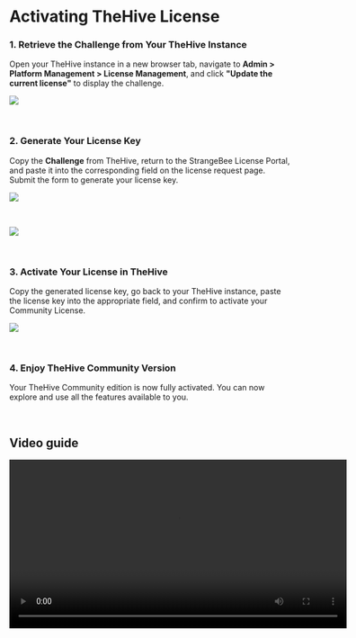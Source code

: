 # Activating TheHive License



### 1. Retrieve the Challenge from Your TheHive Instance

Open your TheHive instance in a new browser tab, navigate to **Admin > Platform Management > License Management**, and click **"Update the current license"** to display the challenge.

![](../images/installation/update-license-button.png)

&nbsp;

### 2. Generate Your License Key

Copy the **Challenge** from TheHive, return to the StrangeBee License Portal, and paste it into the corresponding field on the license request page. Submit the form to generate your license key.

![](../images/installation/copy-challenge.png)

&nbsp;

![](../images/installation/license9.png)

&nbsp;

### 3. Activate Your License in TheHive

Copy the generated license key, go back to your TheHive instance, paste the license key into the appropriate field, and confirm to activate your Community License.

![](../images/installation/license4.png)

&nbsp;

### 4. Enjoy TheHive Community Version

Your TheHive Community edition is now fully activated. You can now explore and use all the features available to you.

&nbsp;

## Video guide

<video width="600" controls>
  <source id=mp4 src="/thehive/images/administration-guides/activate-license.mp4" type="video/mp4">
</video>